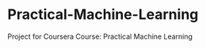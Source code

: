 Practical-Machine-Learning
==========================

Project for Coursera Course: Practical Machine Learning

